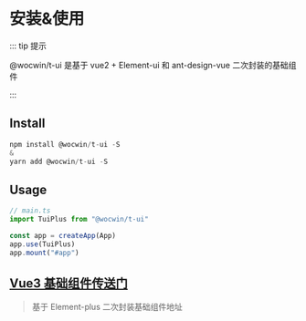 # 安装&使用

::: tip 提示

@wocwin/t-ui 是基于 vue2 + Element-ui 和 ant-design-vue 二次封装的基础组件

:::

## Install

```js
npm install @wocwin/t-ui -S
&
yarn add @wocwin/t-ui -S
```

## Usage

```js
// main.ts
import TuiPlus from "@wocwin/t-ui"

const app = createApp(App)
app.use(TuiPlus)
app.mount("#app")
```
## [Vue3 基础组件传送门](https://gitee.com/wocwin/t-ui-plus)

> 基于 Element-plus 二次封装基础组件地址
